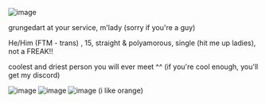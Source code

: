 ![image](https://github.com/user-attachments/assets/d7f7d9f1-c9b4-47b2-90fb-c5164e55b802)



grungedart at your service, m'lady (sorry if you're a guy)

He/Him (FTM - trans) , 15, straight & polyamorous, single (hit me up ladies), not a FREAK!!

coolest and driest person you will ever meet ^^ (if you're cool enough, you'll get my discord)


![image](https://github.com/user-attachments/assets/2f65f1db-669e-4bf7-ada9-f7c5b6489aa5) ![image](https://github.com/user-attachments/assets/22b8fb83-0a81-4b13-a5cd-af0ace51f930) ![image](https://github.com/user-attachments/assets/2ff8c0cf-79e6-4018-816a-f2f4e6ca7591)
(i like orange)

<!---
grungedart/grungedart is a ✨ special ✨ repository because its `README.md` (this file) appears on your GitHub profile.
You can click the Preview link to take a look at your changes.
--->
